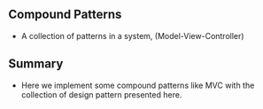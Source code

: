 ## Compound Patterns
- A collection of patterns in a system, (Model-View-Controller)


## Summary
- Here we implement some compound patterns like MVC with the collection of design pattern presented here.
